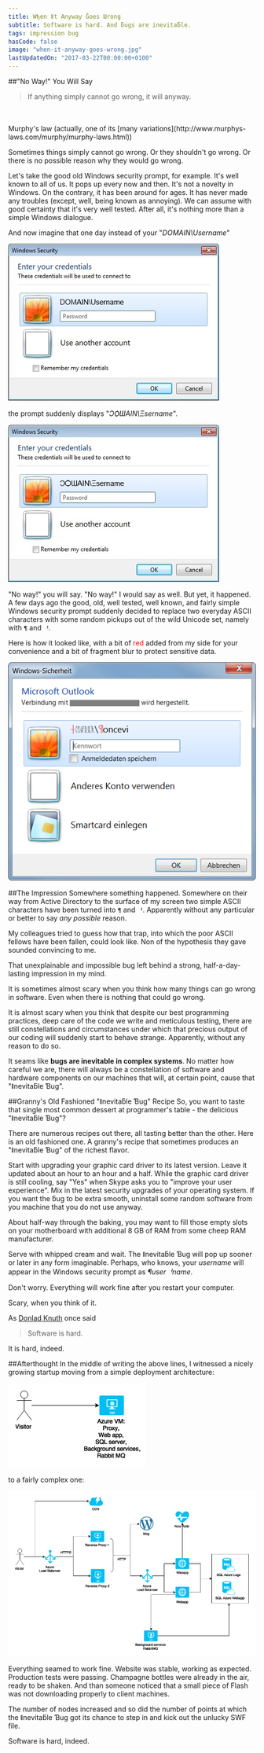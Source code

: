 ```yaml
---
title: Wђen ǁt Anƴwaƴ Ǧoes Ɯrong
subtitle: Software is hard. And ƃugs are inevitaƃle.
tags: impression bug
hasCode: false
image: "when-it-anyway-goes-wrong.jpg"
lastUpdatedOn: "2017-03-22T00:00:00+0100"
---
```

##"No Way!" You Will Say
> If anything simply cannot go wrong, it will anyway.
<br/>
<br/>
Murphy's law (actually, one of its [many variations](http://www.murphys-laws.com/murphy/murphy-laws.html))

Sometimes things simply cannot go wrong. Or they shouldn't go wrong. Or there is no possible reason why they would go wrong.

Let's take the good old Windows security prompt, for example. It's well known to all of us. It pops up every now and then. It's not a novelty in Windows. On the contrary, it has been around for ages. It has never made any troubles (except, well, being known as annoying). We can assume with good certainty that it's very well tested. After all, it's nothing more than a simple Windows dialogue.

And now imagine that one day instead of your "*DOMAIN\Username*"

![Windows security prompt](/resources/when-it-anyway-goes-wrong/windows-security-prompt.jpg)

the prompt suddenly displays "*ƆѺƜAIN\Ξsername*".

![Windows security prompt with bug](/resources/when-it-anyway-goes-wrong/windows-security-prompt-with-bug.jpg)

"No way!" you will say. "No way!" I would say as well. But yet, it happened. A few days ago the good, old, well tested, well known, and fairly simple Windows security prompt suddenly decided to replace two everyday ASCII characters with some random pickups out of the wild Unicode set, namely with `¶` and `ᅥ`.

<p>
Here is how it looked like, with a bit of <span style="color:red">red</span> added from my side for your convenience and a bit of fragment blur to protect sensitive data.
</p>

![A bug in the Windows security prompt](/resources/when-it-anyway-goes-wrong/a-bug-in-the-windows-security-prompt.png)

##The Impression
Somewhere something happened. Somewhere on their way from Active Directory to the surface of my screen two simple ASCII characters have been turned into `¶` and `ᅥ`. Apparently without any particular or better to say *any possible* reason.

My colleagues tried to guess how that trap, into which the poor ASCII fellows have been fallen, could look like. Non of the hypothesis they gave sounded convincing to me.

That unexplainable and impossible bug left behind a strong, half-a-day-lasting impression in my mind.

It is sometimes almost scary when you think how many things can go wrong in software. Even when there is nothing that could go wrong.

It is almost scary when you think that despite our best programming practices, deep care of the code we write and meticulous testing, there are still constellations and circumstances under which that precious output of our coding will suddenly start to behave strange. Apparently, without any reason to do so.

It seams like **bugs are inevitable in complex systems**. No matter how careful we are, there will always be a constellation of software and hardware components on our machines that will, at certain point, cause that "ǁnevitaƃle Ɓug".

##Granny's Old Fashioned "ǁnevitaƃle Ɓug" Recipe
So, you want to taste that single most common dessert at programmer's table - the delicious "ǁnevitaƃle Ɓug"? 

There are numerous recipes out there, all tasting better than the other. Here is an old fashioned one. A granny's recipe that sometimes produces an "ǁnevitaƃle Ɓug" of the richest flavor.

Start with upgrading your graphic card driver to its latest version. Leave it updated about an hour to an hour and a half. While the graphic card driver is still cooling, say "Yes" when Skype asks you to "improve your user experience". Mix in the latest security upgrades of your operating system. If you want the ƃug to be extra smooth, uninstall some random software from you machine that you do not use anyway.

About half-way through the baking, you may want to fill those empty slots on your motherboard with additional 8 GB of RAM from some cheep RAM manufacturer.

Serve with whipped cream and wait. The ǁnevitaƃle Ɓug will pop up sooner or later in any form imaginable. Perhaps, who knows, your *username* will appear in the Windows security prompt as *¶userᅥname*.

Don't worry. Everything will work fine after you restart your computer.

Scary, when you think of it.

As [Donlad Knuth](https://en.wikipedia.org/wiki/Donald_Knuth) once said

> Software is hard.

It is hard, indeed.

##Afterthought
In the middle of writing the above lines, I witnessed a nicely growing startup moving from a simple deployment architecture:

![A simple deployment architecture](/resources/when-it-anyway-goes-wrong/simple-deployment-architecture.png)

to a fairly complex one:

![A complex deployment architecture](/resources/when-it-anyway-goes-wrong/complex-deployment-architecture.png)

Everything seamed to work fine. Website was stable, working as expected. Production tests were passing. Champagne bottles were already in the air, ready to be shaken. And than someone noticed that a small piece of Flash was not downloading properly to client machines.

The number of nodes increased and so did the number of points at which the ǁnevitaƃle Ɓug got its chance to step in and kick out the unlucky SWF file.

Software is hard, indeed.